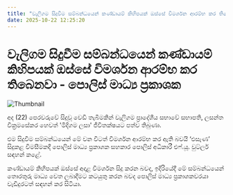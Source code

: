 ```yaml
---
title: "වැලිගම සිදුවීම සම්බන්ධයෙන් කණ්ඩායම් කිහිපයක් ඔස්සේ විමර්ශන ආරම්භ කර තිබෙනවා - පොලිස් මාධ්‍ය ප්‍රකාශක"
date: 2025-10-22 12:25:20
---
```


# වැලිගම සිදුවීම සම්බන්ධයෙන් කණ්ඩායම් කිහිපයක් ඔස්සේ විමර්ශන ආරම්භ කර තිබෙනවා - පොලිස් මාධ්‍ය ප්‍රකාශක

![Thumbnail](https://helakuru.sgp1.cdn.digitaloceanspaces.com/esana/images/lib/wutler-jk.jpg)

අද (22) පෙරවරුවේ සිදුවූ වෙඩි තැබීමකින් වැලිගම ප්‍රාදේශීය සභාවේ සභාපති, ලසන්ත වික්‍රමසේකර හෙවත් 'මිදිගම ලසා' ජීවිතක්ෂයට පත්ව තිබුණා.

එම සිදුවීම සම්බන්ධයෙන් මේ වන විටත් විමර්ශන ආරම්භ කර ඇති බවයි ‘එසැණ’ සිදුකළ විමසීමකදී පොලිස් මාධ්‍ය ප්‍රකාශක සහකාර පොලිස් අධිකාරී එෆ්.යූ. වුට්ලර් සඳහන් කළේ. 

කණ්ඩායම් කිහිපයක් ඔස්සේ අදාළ විමර්ශන සිදු කරන බවද, ඉදිරියේදී මේ සම්බන්ධයෙන් තොරතුරු මාධ්‍ය වෙත ලබාදීමට කටයුතු කරන බවද පොලිස් මාධ්‍ය ප්‍රකාශකවරයා වැඩිදුරටත් සඳහන් කර සිටියා.

